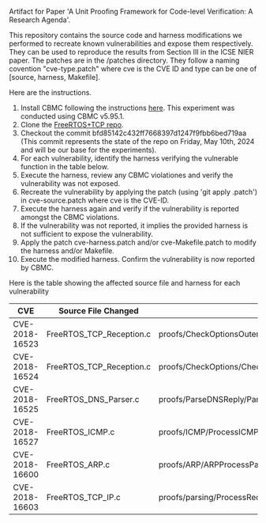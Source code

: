 Artifact for Paper 'A Unit Proofing Framework for Code-level Verification: A Research Agenda'. 

This repository contains the source code and harness modifications we performed to recreate known vulnerabilities and expose them respectively.
They can be used to reproduce the results from Section III in the ICSE NIER paper.
The patches are in the /patches directory.
They follow a naming covention "cve-type.patch" where cve is the CVE ID and type can be one of [source, harness, Makefile].

Here are the instructions.
1. Install CBMC following the instructions [here](https://github.com/FreeRTOS/FreeRTOS-Plus-TCP/tree/main/test/cbmc). This experiment was conducted using CBMC v5.95.1.
2. Clone the [FreeRTOS+TCP repo](https://github.com/FreeRTOS/FreeRTOS-Plus-TCP).
3. Checkout the commit bfd85142c432ff7668397d1247f9fbb6bed719aa (This commit represents the state of the repo on Friday, May 10th, 2024 and will be our base for the experiments).
4. For each vulnerability, identify the harness verifying the vulnerable function in the table below.
5. Execute the harness, review any CBMC violationes and verify the vulnerability was not exposed.
6. Recreate the vulnerability by applying the patch (using 'git apply <patch-file>.patch') in cve-source.patch where cve is the CVE-ID.
7. Execute the harness again and verify if the vulnerability is reported amongst the CBMC violations.
8. If the vulnerability was not reported, it implies the provided harness is not sufficient to expose the vulnerability.
9. Apply the patch cve-harness.patch and/or cve-Makefile.patch to modify the harness and/or Makefile.
10. Execute the modified harness. Confirm the vulnerability is now reported by CBMC.

Here is the table showing the affected source file and harness for each vulnerability

| CVE               | Source File Changed                           | Harness File Changed                                                                 |
|-------------------|------------------------------------------------|-------------------------------------------------------------------------------------|
| CVE-2018-16523    | FreeRTOS_TCP_Reception.c                       | proofs/CheckOptionsOuter/Makefile.json                                     |
| CVE-2018-16524    | FreeRTOS_TCP_Reception.c                       | proofs/CheckOptions/CheckOptions_harness.c                                 |
| CVE-2018-16525    | FreeRTOS_DNS_Parser.c                          | proofs/ParseDNSReply/ParseDNSReply_harness.c                               |
| CVE-2018-16527    | FreeRTOS_ICMP.c                                | proofs/ICMP/ProcessICMPPacket/ProcessICMPPacket_harness.c                  |
| CVE-2018-16600    | FreeRTOS_ARP.c                                 | proofs/ARP/ARPProcessPacket/ARPProcessPacket_harness.c                     |
| CVE-2018-16603    | FreeRTOS_TCP_IP.c                              | proofs/parsing/ProcessReceivedTCPPacket/ProcessReceivedTCPPacket_harness.c |


